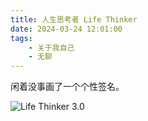 ```yaml
---
title: 人生思考者 Life Thinker
date: 2024-03-24 12:01:00
tags:
    - 关于我自己
    - 无聊
---
```


闲着没事画了一个个性签名。

![Life Thinker 3.0](https://chuishen.xyz/LifeThinker3.0.png)

